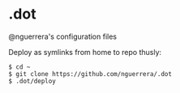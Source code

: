 # .dot
@nguerrera's configuration files

Deploy as symlinks from home to repo thusly:
```
$ cd ~
$ git clone https://github.com/nguerrera/.dot
$ .dot/deploy
```

